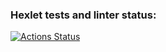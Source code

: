 ### Hexlet tests and linter status:
[![Actions Status](https://github.com/ivan24/python-project-50/workflows/hexlet-check/badge.svg)](https://github.com/ivan24/python-project-50/actions)